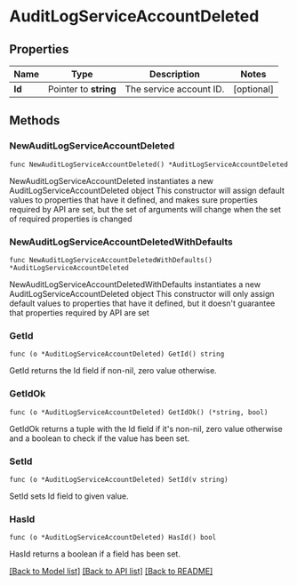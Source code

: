 # AuditLogServiceAccountDeleted

## Properties

Name | Type | Description | Notes
------------ | ------------- | ------------- | -------------
**Id** | Pointer to **string** | The service account ID. | [optional] 

## Methods

### NewAuditLogServiceAccountDeleted

`func NewAuditLogServiceAccountDeleted() *AuditLogServiceAccountDeleted`

NewAuditLogServiceAccountDeleted instantiates a new AuditLogServiceAccountDeleted object
This constructor will assign default values to properties that have it defined,
and makes sure properties required by API are set, but the set of arguments
will change when the set of required properties is changed

### NewAuditLogServiceAccountDeletedWithDefaults

`func NewAuditLogServiceAccountDeletedWithDefaults() *AuditLogServiceAccountDeleted`

NewAuditLogServiceAccountDeletedWithDefaults instantiates a new AuditLogServiceAccountDeleted object
This constructor will only assign default values to properties that have it defined,
but it doesn't guarantee that properties required by API are set

### GetId

`func (o *AuditLogServiceAccountDeleted) GetId() string`

GetId returns the Id field if non-nil, zero value otherwise.

### GetIdOk

`func (o *AuditLogServiceAccountDeleted) GetIdOk() (*string, bool)`

GetIdOk returns a tuple with the Id field if it's non-nil, zero value otherwise
and a boolean to check if the value has been set.

### SetId

`func (o *AuditLogServiceAccountDeleted) SetId(v string)`

SetId sets Id field to given value.

### HasId

`func (o *AuditLogServiceAccountDeleted) HasId() bool`

HasId returns a boolean if a field has been set.


[[Back to Model list]](../README.md#documentation-for-models) [[Back to API list]](../README.md#documentation-for-api-endpoints) [[Back to README]](../README.md)


